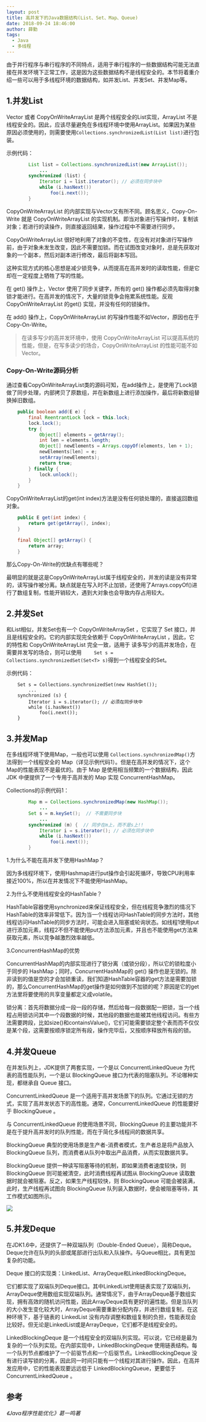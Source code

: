 ```yaml
---
layout: post
title: 高并发下的Java数据结构(List、Set、Map、Queue)
date: 2018-09-24 18:46:00
author: 薛勤
tags:
  - Java
  - 多线程
---
```

由于并行程序与串行程序的不同特点，适用于串行程序的一些数据结构可能无法直接在并发环境下正常工作，这是因为这些数据结构不是线程安全的。本节将着重介绍一些可以用于多线程环境的数据结构，如并发List、并发Set、并发Map等。

## 1.并发List

Vector 或者 CopyOnWriteArrayList 是两个线程安全的List实现，ArrayList 不是线程安全的。因此，应该尽量避免在多线程环境中使用ArrayList。如果因为某些原因必须使用的，则需要使用`Collections.synchronizedList(List list)`进行包装。

示例代码：

```java
        List list = Collections.synchronizedList(new ArrayList());
            ...
        synchronized (list) {
            Iterator i = list.iterator(); // 必须在同步块中
            while (i.hasNext())
                foo(i.next());
        }
```

CopyOnWriteArrayList 的内部实现与Vector又有所不同。顾名思义，Copy-On-Write 就是 CopyOnWriteArrayList 的实现机制。即当对象进行写操作时，复制该对象；若进行的读操作，则直接返回结果，操作过程中不需要进行同步。

CopyOnWriteArrayList 很好地利用了对象的不变性，在没有对对象进行写操作前，由于对象未发生改变，因此不需要加锁。而在试图改变对象时，总是先获取对象的一个副本，然后对副本进行修改，最后将副本写回。

这种实现方式的核心思想是减少锁竞争，从而提高在高并发时的读取性能，但是它却在一定程度上牺牲了写的性能。

在 get() 操作上，Vector 使用了同步关键字，所有的 get() 操作都必须先取得对象锁才能进行。在高并发的情况下，大量的锁竞争会拖累系统性能。反观CopyOnWriteArrayList 的get() 实现，并没有任何的锁操作。

在 add() 操作上，CopyOnWriteArrayList 的写操作性能不如Vector，原因也在于Copy-On-Write。

> 在读多写少的高并发环境中，使用 CopyOnWriteArrayList 可以提高系统的性能，但是，在写多读少的场合，CopyOnWriteArrayList  的性能可能不如 Vector。

### Copy-On-Write源码分析

通过查看CopyOnWriteArrayList类的源码可知，在add操作上，是使用了Lock锁做了同步处理，内部拷贝了原数组，并在新数组上进行添加操作，最后将新数组替换掉旧数组。

```java
    public boolean add(E e) {
        final ReentrantLock lock = this.lock;
        lock.lock();
        try {
            Object[] elements = getArray();
            int len = elements.length;
            Object[] newElements = Arrays.copyOf(elements, len + 1);
            newElements[len] = e;
            setArray(newElements);
            return true;
        } finally {
            lock.unlock();
        }
    }
```

CopyOnWriteArrayList的get(int index)方法是没有任何锁处理的，直接返回数组对象。

```java
    public E get(int index) {
        return get(getArray(), index);
    }

    final Object[] getArray() {
        return array;
    }
```

那么Copy-On-Write的优缺点有哪些呢？

最明显的就是这是CopyOnWriteArrayList属于线程安全的，并发的读是没有异常的，读写操作被分离。缺点就是在写入时不止加锁，还使用了Arrays.copyOf()进行了数组复制，性能开销较大，遇到大对象也会导致内存占用较大。

## 2.并发Set

和List相似，并发Set也有一个 CopyOnWriteArraySet ，它实现了 Set 接口，并且是线程安全的。它的内部实现完全依赖于 CopyOnWriteArrayList ，因此，它的特性和 CopyOnWriteArrayList 完全一致，适用于 读多写少的高并发场合，在需要并发写的场合，则可以使用 `    Set s = Collections.synchronizedSet(Set<T> s)`得到一个线程安全的Set。

示例代码：

        Set s = Collections.synchronizedSet(new HashSet());
            ...
        synchronized (s) {
            Iterator i = s.iterator(); // 必须在同步块中
            while (i.hasNext())
                foo(i.next());
        }


## 3.并发Map

在多线程环境下使用Map，一般也可以使用 `Collections.synchronizedMap()`方法得到一个线程安全的 Map（详见示例代码1）。但是在高并发的情况下，这个Map的性能表现不是最优的。由于 Map 是使用相当频繁的一个数据结构，因此 JDK 中便提供了一个专用于高并发的 Map 实现 ConcurrentHashMap。

Collections的示例代码1：

```java
        Map m = Collections.synchronizedMap(new HashMap());
            ...
        Set s = m.keySet();  // 不需要同步块
            ...
        synchronized (m) {  // 同步在m上，而不是s上!!
            Iterator i = s.iterator(); // 必须在同步块中
            while (i.hasNext())
                foo(i.next());
        }
```

1.为什么不能在高并发下使用HashMap？

因为多线程环境下，使用Hashmap进行put操作会引起死循环，导致CPU利用率接近100%，所以在并发情况下不能使用HashMap。

2.为什么不使用线程安全的HashTable？

HashTable容器使用synchronized来保证线程安全，但在线程竞争激烈的情况下HashTable的效率非常低下。因为当一个线程访问HashTable的同步方法时，其他线程访问HashTable的同步方法时，可能会进入阻塞或轮询状态。如线程1使用put进行添加元素，线程2不但不能使用put方法添加元素，并且也不能使用get方法来获取元素，所以竞争越激烈效率越低。

3.ConcurrentHashMap的优势

ConcurrentHashMap的内部实现进行了锁分离（或锁分段），所以它的锁粒度小于同步的 HashMap；同时，ConcurrentHashMap的 get() 操作也是无锁的。除非读到的值是空的才会加锁重读，我们知道HashTable容器的get方法是需要加锁的，那么ConcurrentHashMap的get操作是如何做到不加锁的呢？原因是它的get方法里将要使用的共享变量都定义成volatile。

锁分离：首先将数据分成一段一段的存储，然后给每一段数据配一把锁，当一个线程占用锁访问其中一个段数据的时候，其他段的数据也能被其他线程访问。有些方法需要跨段，比如size()和containsValue()，它们可能需要锁定整个表而而不仅仅是某个段，这需要按顺序锁定所有段，操作完毕后，又按顺序释放所有段的锁。

## 4.并发Queue

在并发队列上，JDK提供了两套实现，一个是以 ConcurrentLinkedQueue 为代表的高性能队列，一个是以 BlockingQueue 接口为代表的阻塞队列。不论哪种实现，都继承自 Queue 接口。

ConcurrentLinkedQueue 是一个适用于高并发场景下的队列。它通过无锁的方式，实现了高并发状态下的高性能。通常，ConcurrentLinkedQueue 的性能要好于 BlockingQueue 。

与 ConcurrentLinkedQueue 的使用场景不同，BlockingQueue 的主要功能并不是在于提升高并发时的队列性能，而在于简化多线程间的数据共享。

BlockingQueue 典型的使用场景是生产者-消费者模式，生产者总是将产品放入 BlockingQueue 队列，而消费者从队列中取出产品消费，从而实现数据共享。

BlockingQueue 提供一种读写阻塞等待的机制，即如果消费者速度较快，则 BlockingQueue 则可能被清空，此时消费线程再试图从 BlockingQueue 读取数据时就会被阻塞。反之，如果生产线程较快，则 BlockingQueue 可能会被装满，此时，生产线程再试图向 BlockingQueue 队列装入数据时，便会被阻塞等待，其工作模式如图所示。

![](./20180924高并发下的Java数据结构ListSetMapQueue/1136672-20180924184610474-437423278.png)


## 5.并发Deque

在JDK1.6中，还提供了一种双端队列（Double-Ended Queue），简称Deque。Deque允许在队列的头部或尾部进行出队和入队操作。与Queue相比，具有更加复杂的功能。

Deque 接口的实现类：LinkedList、ArrayDeque和LinkedBlockingDeque。

它们都实现了双端队列Deque接口。其中LinkedList使用链表实现了双端队列，ArrayDeque使用数组实现双端队列。通常情况下，由于ArrayDeque基于数组实现，拥有高效的随机访问性能，因此ArrayDeque具有更好的遍性能。但是当队列的大小发生变化较大时，ArrayDeque需要重新分配内存，并进行数组复制，在这种环境下，基于链表的 LinkedList 没有内存调整和数组复制的负担，性能表现会比较好。但无论是LinkedList或是ArrayDeque，它们都不是线程安全的。

LinkedBlockingDeque 是一个线程安全的双端队列实现。可以说，它已经是最为复杂的一个队列实现。在内部实现中，LinkedBlockingDeque 使用链表结构。每一个队列节点都维护了一个前驱节点和一个后驱节点。LinkedBlockingDeque 没有进行读写锁的分离，因此同一时间只能有一个线程对其进行操作。因此，在高并发应用中，它的性能表现要远远低于 LinkedBlockingQueue，更要低于 ConcurrentLinkedQueue 。



## 参考

*《Java程序性能优化》葛一鸣著*